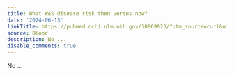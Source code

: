 ```yaml
---
title: What WAS disease risk then versus now?
date: '2024-06-13'
linkTitle: https://pubmed.ncbi.nlm.nih.gov/38869923/?utm_source=curl&utm_medium=rss&utm_campaign=journals&utm_content=7603509&fc=None&ff=20240613182130&v=2.18.0.post9+e462414
source: Blood
description: No ...
disable_comments: true
---
```

No ...